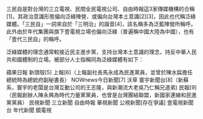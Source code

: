 三民自是對台灣的三立電視、民間全民電視公司、自由時報這3家傳媒機構的合稱[1]，其政治意識形態偏向泛綠陣營，或偏向台灣本土意識[2][3]，因此也代稱泛綠媒體。「三民自」一詞來自於「三明治」的諧音[4]，該名稱多為泛藍陣營所稱呼。此外由於年代集團與旗下壹電視立場也偏向泛綠（普遍稱中國大陸為中國），也有「壹代三民自」的稱呼。


泛綠媒體的理念通常較接近民主進步黨，支持台灣本土意識的理念，持反中華人民共和國體制的立場。被部分人士指稱同為泛綠媒體有如下：

蘋果日報
新頭殼[5]
上報[6]（上報副社長馬永成為民進黨員，並曾於陳水扁擔任總統時為總統府副秘書長）
NOWnews今日新聞[7]
沃草
寰宇新聞台[8]（新蘇系，寰宇的老闆是台灣互動公司的王志隆，與新潮流大老吳乃仁稱兄道弟)
民報[9]（民報創辦人陳永興為時代力量黨黨員，也曾是台灣團結聯盟，新國家連線和民進黨黨員）
民視新聞
三立新聞
自由時報
華視新聞
公視新聞[存在爭議]
壹電視新聞台
年代新聞
鏡電視
